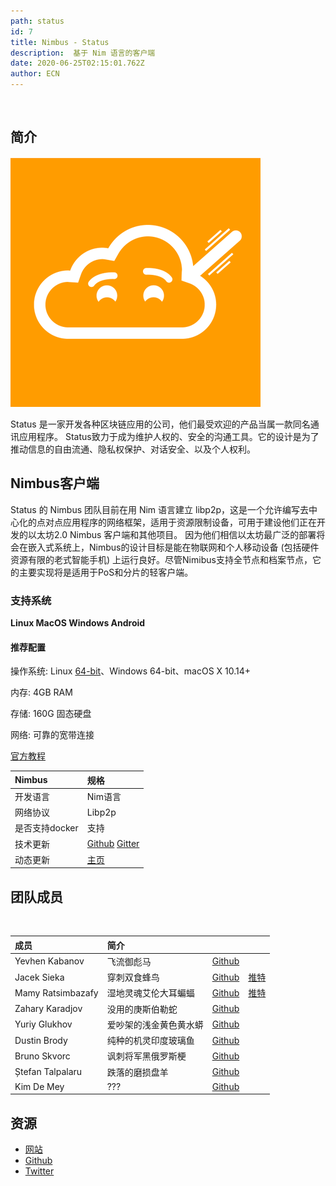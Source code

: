 ```yaml
---
path: status
id: 7
title: Nimbus - Status
description:  基于 Nim 语言的客户端
date: 2020-06-25T02:15:01.762Z
author: ECN
---
```


<br/>

## 简介

![Status](./Status.png)

Status 是一家开发各种区块链应用的公司，他们最受欢迎的产品当属一款同名通讯应用程序。
Status致力于成为维护人权的、安全的沟通工具。它的设计是为了推动信息的自由流通、隐私权保护、对话安全、以及个人权利。

## Nimbus客户端

Status 的 Nimbus 团队目前在用 Nim 语言建立 libp2p，这是一个允许编写去中心化的点对点应用程序的网络框架，适用于资源限制设备，可用于建设他们正在开发的以太坊2.0 Nimbus 客户端和其他项目。
因为他们相信以太坊最广泛的部署将会在嵌入式系统上，Nimbus的设计目标是能在物联网和个人移动设备 \(包括硬件资源有限的老式智能手机\) 上运行良好。尽管Nimibus支持全节点和档案节点，它的主要实现将是适用于PoS和分片的轻客户端。

### 支持系统

**Linux  MacOS  Windows  Android**

#### 推荐配置

操作系统: Linux [64-bit](https://en.wikipedia.org/wiki/64-bit_computing)、Windows 64-bit、macOS X 10.14+

内存: 4GB RAM

存储: 160G 固态硬盘

网络: 可靠的宽带连接

[官方教程](https://status-im.github.io/nimbus-eth2/intro.html)



| Nimbus | 规格 |
| :--- | :--- |
| 开发语言 | Nim语言 |
| 网络协议 | Libp2p |
| 是否支持docker | 支持 |
| 技术更新 | [Github](https://github.com/status-im/nimbus-eth2)  [Gitter](https://gitter.im/status-im/nimbus-general) |
| 动态更新 | [主页](https://news.nimbus.team/) |

## **团队成员**
 
 <br/>

| **成员** | 简介 |  |  |
| :--- | :--- | :--- | :--- |
| Yevhen Kabanov | 飞流御彪马 | [Github](https://github.com/cheatfate) |  |
| Jacek Sieka | 穿刺双食蜂鸟 | [Github](https://github.com/arnetheduck) | [推特](https://twitter.com/ethnimbus) |
| Mamy Ratsimbazafy | 湿地灵魂艾伦大耳蝙蝠 | [Github](https://github.com/mratsim) | [推特](https://twitter.com/m_ratsim) |
| Zahary Karadjov | 没用的庚斯伯勒蛇 | [Github](https://github.com/zah) |  |
| Yuriy Glukhov | 爱吵架的浅金黄色黄水蟒 | [Github](https://github.com/yglukhov) |  |
| Dustin Brody | 纯种的机灵印度玻璃鱼 | [Github](https://github.com/tersec) |  |
| Bruno Skvorc | 讽刺将军黑俄罗斯梗 | [Github](https://github.com/swader) |  |
| Ștefan Talpalaru | 跌落的磨损盘羊 | [Github](https://github.com/stefantalpalaru) |  |
| Kim De Mey | ??? | [Github](https://github.com/kdeme) |  |

## 资源

* [网站](https://nimbus.status.im/)
* [Github](https://github.com/status-im/nimbus)
* [Twitter](https://twitter.com/ethstatus)

